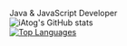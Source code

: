 Java & JavaScript Developer<br>
![iAtog's GitHub stats](https://github-readme-stats.vercel.app/api?username=iAtog&show_icons=true&theme=highcontrast)
<br>
[![Top Languages](https://github-readme-stats.vercel.app/api/top-langs/?username=iAtog&layout=compact)](https://github.com/iAtog/iAtog)

